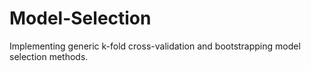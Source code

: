# Model-Selection
Implementing generic k-fold cross-validation and bootstrapping model selection methods.
